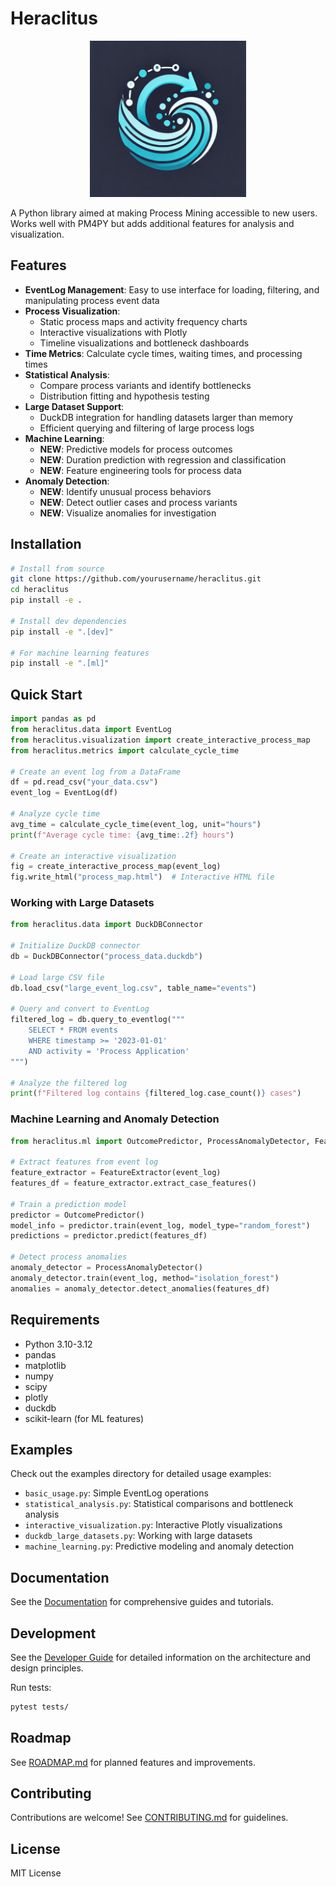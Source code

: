 # Heraclitus

<p align="center">
  <img src="heraclitus_logo.webp" alt="Heraclitus Logo" width="250">
</p>

A Python library aimed at making Process Mining accessible to new users. Works well with PM4PY but adds additional features for analysis and visualization.

## Features

- **EventLog Management**: Easy to use interface for loading, filtering, and manipulating process event data
- **Process Visualization**: 
  - Static process maps and activity frequency charts
  - Interactive visualizations with Plotly
  - Timeline visualizations and bottleneck dashboards
- **Time Metrics**: Calculate cycle times, waiting times, and processing times
- **Statistical Analysis**: 
  - Compare process variants and identify bottlenecks
  - Distribution fitting and hypothesis testing
- **Large Dataset Support**:
  - DuckDB integration for handling datasets larger than memory
  - Efficient querying and filtering of large process logs
- **Machine Learning**:
  - **NEW**: Predictive models for process outcomes
  - **NEW**: Duration prediction with regression and classification
  - **NEW**: Feature engineering tools for process data
- **Anomaly Detection**:
  - **NEW**: Identify unusual process behaviors
  - **NEW**: Detect outlier cases and process variants
  - **NEW**: Visualize anomalies for investigation

## Installation

```bash
# Install from source
git clone https://github.com/yourusername/heraclitus.git
cd heraclitus
pip install -e .

# Install dev dependencies
pip install -e ".[dev]"

# For machine learning features
pip install -e ".[ml]"
```

## Quick Start

```python
import pandas as pd
from heraclitus.data import EventLog
from heraclitus.visualization import create_interactive_process_map
from heraclitus.metrics import calculate_cycle_time

# Create an event log from a DataFrame
df = pd.read_csv("your_data.csv")
event_log = EventLog(df)

# Analyze cycle time
avg_time = calculate_cycle_time(event_log, unit="hours")
print(f"Average cycle time: {avg_time:.2f} hours")

# Create an interactive visualization
fig = create_interactive_process_map(event_log)
fig.write_html("process_map.html")  # Interactive HTML file
```

### Working with Large Datasets

```python
from heraclitus.data import DuckDBConnector

# Initialize DuckDB connector
db = DuckDBConnector("process_data.duckdb")

# Load large CSV file
db.load_csv("large_event_log.csv", table_name="events")

# Query and convert to EventLog
filtered_log = db.query_to_eventlog("""
    SELECT * FROM events 
    WHERE timestamp >= '2023-01-01' 
    AND activity = 'Process Application'
""")

# Analyze the filtered log
print(f"Filtered log contains {filtered_log.case_count()} cases")
```

### Machine Learning and Anomaly Detection

```python
from heraclitus.ml import OutcomePredictor, ProcessAnomalyDetector, FeatureExtractor

# Extract features from event log
feature_extractor = FeatureExtractor(event_log)
features_df = feature_extractor.extract_case_features()

# Train a prediction model
predictor = OutcomePredictor()
model_info = predictor.train(event_log, model_type="random_forest")
predictions = predictor.predict(features_df)

# Detect process anomalies
anomaly_detector = ProcessAnomalyDetector()
anomaly_detector.train(event_log, method="isolation_forest")
anomalies = anomaly_detector.detect_anomalies(features_df)
```

## Requirements

- Python 3.10-3.12
- pandas
- matplotlib
- numpy
- scipy
- plotly
- duckdb
- scikit-learn (for ML features)

## Examples

Check out the examples directory for detailed usage examples:
- `basic_usage.py`: Simple EventLog operations
- `statistical_analysis.py`: Statistical comparisons and bottleneck analysis
- `interactive_visualization.py`: Interactive Plotly visualizations
- `duckdb_large_datasets.py`: Working with large datasets
- `machine_learning.py`: Predictive modeling and anomaly detection

## Documentation

See the [Documentation](docs/index.md) for comprehensive guides and tutorials.

## Development

See the [Developer Guide](DEV_GUIDE.md) for detailed information on the architecture and design principles.

Run tests:

```bash
pytest tests/
```

## Roadmap

See [ROADMAP.md](ROADMAP.md) for planned features and improvements.

## Contributing

Contributions are welcome! See [CONTRIBUTING.md](CONTRIBUTING.md) for guidelines.

## License

MIT License